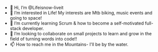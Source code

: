 - 👋 Hi, I’m @Lifeisnow-liveit
- 👀 I’m interested in Life! My interests are Mtb biking, music events and going to space! 
- 🌱 I’m currently learning Scrum & how to become a self-motivated full-stack developer.
- 💞️ I’m looking to collaborate on small projects to learn and grow in the field of turning words into code!! 
- 📫 How to reach me in the Mountains- I'll be by the water.

<!---
Lifeisnow-liveit/Lifeisnow-liveit is a ✨ special ✨ repository because its `README.md` (this file) appears on your GitHub profile.
You can click the Preview link to take a look at your changes.
--->
